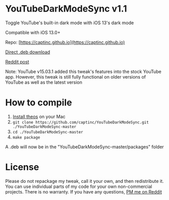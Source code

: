 # YouTubeDarkModeSync v1.1
Toggle YouTube's built-in dark mode with iOS 13's dark mode

Compatible with iOS 13.0+

Repo: [https://captinc.github.io](https://captinc.github.io)

[Direct .deb download](https://github.com/captinc/YouTubeDarkModeSync/releases/download/v1.1/com.captinc.youtubedarkmodesync_1.1_iphoneos-arm.deb)

[Reddit post](https://www.reddit.com/r/jailbreak/comments/ergrue/release_youtubedarkmodesync_toggle_youtubes)

Note: YouTube v15.03.1 added this tweak's features into the stock YouTube app. However, this tweak is still fully functional on older versions of YouTube as well as the latest version

# How to compile
1. [Install theos](https://github.com/theos/theos/wiki/Installation-macOS) on your Mac
2. `git clone https://github.com/captinc/YouTubeDarkModeSync.git ./YouTubeDarkModeSync-master`
3. `cd ./YouTubeDarkModeSync-master`
4. `make package`

A .deb will now be in the "YouTubeDarkModeSync-master/packages" folder

# License
Please do not repackage my tweak, call it your own, and then redistribute it. You can use individual parts of my code for your own non-commercial projects. There is no warranty. If you have any questions, [PM me on Reddit](https://www.reddit.com/message/compose/?to=captinc37&subject=GitHub%20question)
